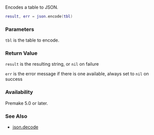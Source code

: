 Encodes a table to JSON.

```lua
result, err = json.encode(tbl)
```

### Parameters ###

`tbl` is the table to encode.


### Return Value ###

`result` is the resulting string, or `nil` on failure

`err` is the error message if there is one available, always set to `nil` on success


### Availability ###

Premake 5.0 or later.


### See Also ###

* [json.decode](json.decode.md)
